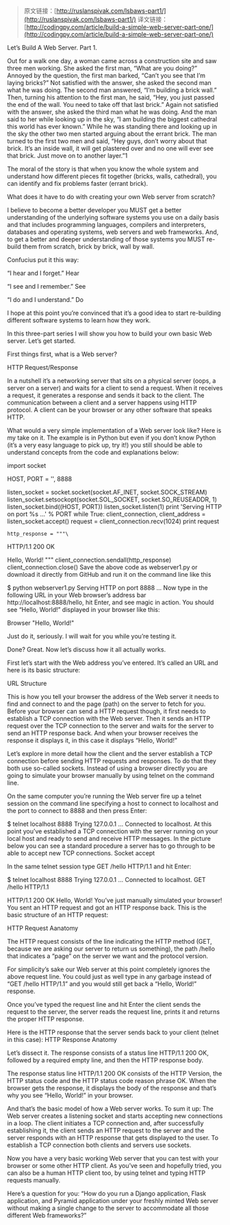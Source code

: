 > 原文链接：[http://ruslanspivak.com/lsbaws-part1/](http://ruslanspivak.com/lsbaws-part1/)
> 译文链接：[http://codingpy.com/article/build-a-simple-web-server-part-one/](http://codingpy.com/article/build-a-simple-web-server-part-one/)

Let’s Build A Web Server. Part 1.

Out for a walk one day, a woman came across a construction site and saw three men working. She asked the first man, “What are you doing?” Annoyed by the question, the first man barked, “Can’t you see that I’m laying bricks?” Not satisfied with the answer, she asked the second man what he was doing. The second man answered, “I’m building a brick wall.” Then, turning his attention to the first man, he said, “Hey, you just passed the end of the wall. You need to take off that last brick.” Again not satisfied with the answer, she asked the third man what he was doing. And the man said to her while looking up in the sky, “I am building the biggest cathedral this world has ever known.” While he was standing there and looking up in the sky the other two men started arguing about the errant brick. The man turned to the first two men and said, “Hey guys, don’t worry about that brick. It’s an inside wall, it will get plastered over and no one will ever see that brick. Just move on to another layer.”1

The moral of the story is that when you know the whole system and understand how different pieces fit together (bricks, walls, cathedral), you can identify and fix problems faster (errant brick).

What does it have to do with creating your own Web server from scratch?

I believe to become a better developer you MUST get a better understanding of the underlying software systems you use on a daily basis and that includes programming languages, compilers and interpreters, databases and operating systems, web servers and web frameworks. And, to get a better and deeper understanding of those systems you MUST re-build them from scratch, brick by brick, wall by wall.

Confucius put it this way:

“I hear and I forget.”
Hear

“I see and I remember.”
See

“I do and I understand.”
Do

I hope at this point you’re convinced that it’s a good idea to start re-building different software systems to learn how they work.

In this three-part series I will show you how to build your own basic Web server. Let’s get started.

First things first, what is a Web server?

HTTP Request/Response

In a nutshell it’s a networking server that sits on a physical server (oops, a server on a server) and waits for a client to send a request. When it receives a request, it generates a response and sends it back to the client. The communication between a client and a server happens using HTTP protocol. A client can be your browser or any other software that speaks HTTP.

What would a very simple implementation of a Web server look like? Here is my take on it. The example is in Python but even if you don’t know Python (it’s a very easy language to pick up, try it!) you still should be able to understand concepts from the code and explanations below:

import socket

HOST, PORT = '', 8888

listen_socket = socket.socket(socket.AF_INET, socket.SOCK_STREAM)
listen_socket.setsockopt(socket.SOL_SOCKET, socket.SO_REUSEADDR, 1)
listen_socket.bind((HOST, PORT))
listen_socket.listen(1)
print 'Serving HTTP on port %s ...' % PORT
while True:
    client_connection, client_address = listen_socket.accept()
    request = client_connection.recv(1024)
    print request

    http_response = """\
HTTP/1.1 200 OK

Hello, World!
"""
    client_connection.sendall(http_response)
    client_connection.close()
Save the above code as webserver1.py or download it directly from GitHub and run it on the command line like this

$ python webserver1.py
Serving HTTP on port 8888 …
Now type in the following URL in your Web browser’s address bar http://localhost:8888/hello, hit Enter, and see magic in action. You should see “Hello, World!” displayed in your browser like this:

Browser "Hello, World!"

Just do it, seriously. I will wait for you while you’re testing it.

Done? Great. Now let’s discuss how it all actually works.

First let’s start with the Web address you’ve entered. It’s called an URL and here is its basic structure:

URL Structure

This is how you tell your browser the address of the Web server it needs to find and connect to and the page (path) on the server to fetch for you. Before your browser can send a HTTP request though, it first needs to establish a TCP connection with the Web server. Then it sends an HTTP request over the TCP connection to the server and waits for the server to send an HTTP response back. And when your browser receives the response it displays it, in this case it displays “Hello, World!”

Let’s explore in more detail how the client and the server establish a TCP connection before sending HTTP requests and responses. To do that they both use so-called sockets. Instead of using a browser directly you are going to simulate your browser manually by using telnet on the command line.

On the same computer you’re running the Web server fire up a telnet session on the command line specifying a host to connect to localhost and the port to connect to 8888 and then press Enter:

$ telnet localhost 8888
Trying 127.0.0.1 …
Connected to localhost.
At this point you’ve established a TCP connection with the server running on your local host and ready to send and receive HTTP messages. In the picture below you can see a standard procedure a server has to go through to be able to accept new TCP connections. Socket accept

In the same telnet session type GET /hello HTTP/1.1 and hit Enter:

$ telnet localhost 8888
Trying 127.0.0.1 …
Connected to localhost.
GET /hello HTTP/1.1

HTTP/1.1 200 OK
Hello, World!
You’ve just manually simulated your browser! You sent an HTTP request and got an HTTP response back. This is the basic structure of an HTTP request:

HTTP Request Aanatomy

The HTTP request consists of the line indicating the HTTP method (GET, because we are asking our server to return us something), the path /hello that indicates a “page” on the server we want and the protocol version.

For simplicity’s sake our Web server at this point completely ignores the above request line. You could just as well type in any garbage instead of “GET /hello HTTP/1.1” and you would still get back a “Hello, World!” response.

Once you’ve typed the request line and hit Enter the client sends the request to the server, the server reads the request line, prints it and returns the proper HTTP response.

Here is the HTTP response that the server sends back to your client (telnet in this case): HTTP Response Anatomy

Let’s dissect it. The response consists of a status line HTTP/1.1 200 OK, followed by a required empty line, and then the HTTP response body.

The response status line HTTP/1.1 200 OK consists of the HTTP Version, the HTTP status code and the HTTP status code reason phrase OK. When the browser gets the response, it displays the body of the response and that’s why you see “Hello, World!” in your browser.

And that’s the basic model of how a Web server works. To sum it up: The Web server creates a listening socket and starts accepting new connections in a loop. The client initiates a TCP connection and, after successfully establishing it, the client sends an HTTP request to the server and the server responds with an HTTP response that gets displayed to the user. To establish a TCP connection both clients and servers use sockets.

Now you have a very basic working Web server that you can test with your browser or some other HTTP client. As you’ve seen and hopefully tried, you can also be a human HTTP client too, by using telnet and typing HTTP requests manually.

Here’s a question for you: “How do you run a Django application, Flask application, and Pyramid application under your freshly minted Web server without making a single change to the server to accommodate all those different Web frameworks?”